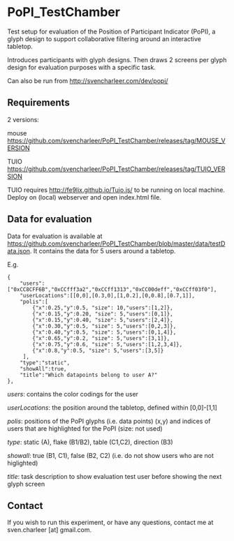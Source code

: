 # PoPI_TestChamber
Test setup for evaluation of the Position of Participant Indicator (PoPI), a glyph design to support collaborative filtering around an interactive tabletop.

Introduces participants with glyph designs. Then draws 2 screens per glyph design for evaluation purposes with a specific task.

Can also be run from http://svencharleer.com/dev/popi/ 

## Requirements
2 versions: 

mouse https://github.com/svencharleer/PoPI_TestChamber/releases/tag/MOUSE_VERSION

TUIO https://github.com/svencharleer/PoPI_TestChamber/releases/tag/TUIO_VERSION

TUIO requires http://fe9lix.github.io/Tuio.js/ to be running on local machine. Deploy on (local) webserver and open index.html file.

## Data for evaluation
Data for evaluation is available at https://github.com/svencharleer/PoPI_TestChamber/blob/master/data/testData.json. It contains the data for 5 users around a tabletop.

E.g.

    {
        "users":["0xCC8CFF6B","0xCCfff3a2","0xCCff1313","0xCC00deff","0xCCff03f0"],
        "userLocations":[[0,0],[0.3,0],[1,0.2],[0,0.8],[0.7,1]],
        "polis":[
            {"x":0.25,"y":0.5, "size": 10,"users":[1,2]},
            {"x":0.15,"y":0.20, "size": 5,"users":[0,1]},
            {"x":0.15,"y":0.40, "size": 5,"users":[2,4]},
            {"x":0.30,"y":0.5, "size": 5,"users":[0,2,3]},
            {"x":0.40,"y":0.5, "size": 5,"users":[0,1,4]},
            {"x":0.65,"y":0.2, "size": 5,"users":[3,1]},
            {"x":0.75,"y":0.6, "size": 5,"users":[1,2,3,4]},
            {"x":0.8,"y":0.5, "size": 5,"users":[3,5]}
         ],
        "type":"static",
        "showAll":true,
        "title":"Which datapoints belong to user A?"
    },

*users*: contains the color codings for the user

*userLocations*: the position around the tabletop, defined within [0,0]-[1,1]

*polis*: positions of the PoPI glyphs (i.e. data points) (x,y) and indices of users that are highlighted for the PoPI (size: not used)

*type*: static (A), flake (B1/B2), table (C1,C2), direction (B3)

*showall*: true (B1, C1), false (B2, C2) (i.e. do not show users who are not higlighted)

*title*: task description to show evaluation test user before showing the next glyph screen



## Contact

If you wish to run this experiment, or have any questions, contact me at sven.charleer [at] gmail.com.

